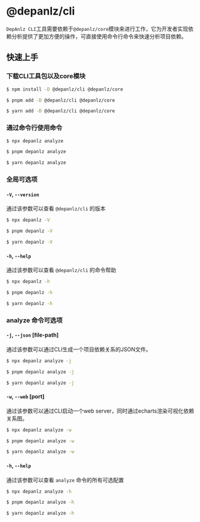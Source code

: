# @depanlz/cli
`DepAnlz CLI`工具需要依赖于`@depanlz/core`模块来进行工作，它为开发者实现依赖分析提供了更加方便的操作，可直接使用命令行命令来快速分析项目依赖。

## 快速上手
### 下载CLI工具包以及core模块
```sh [npm]
$ npm install -D @depanlz/cli @depanlz/core
```

```sh [pnpm]
$ pnpm add -D @depanlz/cli @depanlz/core 
```

```sh [yarn]
$ yarn add -D @depanlz/cli @depanlz/core 
```

### 通过命令行使用命令

```sh [npm]
$ npx depanlz analyze
```

```sh [pnpm]
$ pnpm depanlz analyze 
```

```sh [yarn]
$ yarn depanlz analyze 
```

### 全局可选项
#### `-V`, `--version`
通过该参数可以查看 `@depanlz/cli` 的版本

```sh [npm]
$ npx depanlz -V
```

```sh [pnpm]
$ pnpm depanlz -V
```

```sh [yarn]
$ yarn depanlz -V
```

#### `-h`, `--help`
通过该参数可以查看 `@depanlz/cli` 的命令帮助

```sh [npm]
$ npx depanlz -h
```

```sh [pnpm]
$ pnpm depanlz -h
```

```sh [yarn]
$ yarn depanlz -h
```
### analyze 命令可选项

#### `-j`, `--json` [file-path]
通过该参数可以通过CLI生成一个项目依赖关系的JSON文件。

```sh [npm]
$ npx depanlz analyze -j
```

```sh [pnpm]
$ pnpm depanlz analyze -j
```

```sh [yarn]
$ yarn depanlz analyze -j
```

#### `-w`, `--web` [port]
通过该参数可以通过CLI启动一个web server，同时通过echarts渲染可视化依赖关系图。

```sh [npm]
$ npx depanlz analyze -w
```

```sh [pnpm]
$ pnpm depanlz analyze -w
```

```sh [yarn]
$ yarn depanlz analyze -w
```

#### `-h`, `--help`
通过该参数可以查看 `analyze` 命令的所有可选配置

```sh [npm]
$ npx depanlz analyze -h
```

```sh [pnpm]
$ pnpm depanlz analyze -h
```

```sh [yarn]
$ yarn depanlz analyze -h
```
